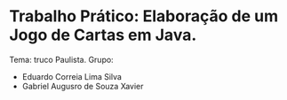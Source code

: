 # Trabalho Prático: Elaboração de um Jogo de Cartas em Java.
Tema: truco Paulista.
Grupo:
- Eduardo Correia Lima Silva
- Gabriel Augusro de Souza Xavier
